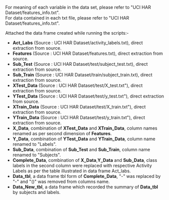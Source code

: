 For meaning of each variable in the data set, please refer to "UCI HAR Dataset/features_info.txt".  
For data contained in each txt file, please refer to "UCI HAR Dataset/features_info.txt".

Attached the data frame created while running the scripts:-

- **Act_Labs** (Source : UCI HAR Dataset/activity_labels.txt), direct extraction from source.  
- **Features** (Source : UCI HAR Dataset/features.txt), direct extraction from source.  
- **Sub_Test** (Source : UCI HAR Dataset/test/subject_test.txt), direct extraction from source.  
- **Sub_Train** (Source : UCI HAR Dataset/train/subject_train.txt), direct extraction from source.  
- **XTest_Data** (Source : UCI HAR Dataset/test/X_test.txt"), direct extraction from source.  
- **YTest_Data** (Source : UCI HAR Dataset/test/y_test.txt"), direct extraction from source.  
- **XTrain_Data** (Source : UCI HAR Dataset/test/X_train.txt"), direct extraction from source.  
- **YTrain_Data** (Source : UCI HAR Dataset/test/y_train.txt"), direct extraction from source.  
- **X_Data**, combination of **XTest_Data** and **XTrain_Data**, column names renamed as per second dimension of **Features**.  
- **Y_Data**, combination of **YTest_Data** and **YTrain_Data**, column name renamed to "Labels".  
- **Sub_Data**, combination of **Sub_Test** and **Sub_Train**, column name renamed to "Subjects".  
- **Complete_Data**, combination of **X_Data**,**Y_Data** and **Sub_Data**, class labels in the second column were replaced with respective Activity Labels as per the table illustrated in data frame Act_labs.  
- **Data_tbl**, a data frame tbl form of **Complete_Data**, "-" was replaced by "-" and "()" was removed from columns name.  
- **Data_New_tbl**, a data frame which recorded the summary of **Data_tbl** by subjects and labels.  
